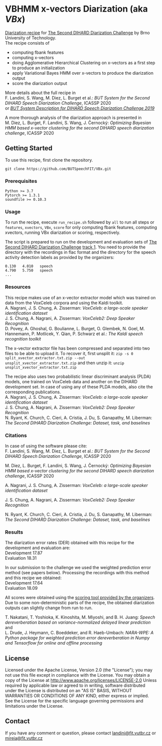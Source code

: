# VBHMM x-vectors Diarization (aka *VBx*)

[Diarization recipe](https://speech.fit.vutbr.cz/software/vbhmm-x-vectors-diarization) for [The Second DIHARD Diarization Challenge](https://coml.lscp.ens.fr/dihard/index.html) by Brno University of Technology. \
The recipe consists of 
- computing fbank features
- computing x-vectors
- doing Agglomerative Hierarchical Clustering on x-vectors as a first step to produce an initialization
- apply Variational Bayes HMM over x-vectors to produce the diarization output
- score the diarization output

More details about the full recipe in\
F. Landini, S. Wang, M. Diez, L. Burget et al.: *BUT System for the Second DIHARD Speech Diarization Challenge*, ICASSP 2020\
or [*BUT System Description for DIHARD Speech Diarization Challenge 2019*](https://arxiv.org/abs/1910.08847)

A more thorough analysis of the diarization approach is presented in\
M. Diez, L. Burget, F. Landini, S. Wang, J. Černocký: *Optimizing Bayesian HMM based x-vector clustering for the second DIHARD speech diarization challenge*, ICASSP 2020



## Getting Started

To use this recipe, first clone the repository.
```
git clone https://github.com/BUTSpeechFIT/VBx.git
```

### Prerequisites
```
Python >= 3.7
Pytorch >= 1.3.1
soundfile >= 0.10.3
```

### Usage
To run the recipe, execute `run_recipe.sh` followed by `all` to run all steps or `features`, `xvectors`, `VBx`, `score` for only computing fbank features, computing xvectors, running VBx diarization or scoring, respectively.

The script is prepared to run on the development and evaluation sets of [The Second DIHARD Diarization Challenge](https://coml.lscp.ens.fr/dihard/index.html) [track 1](http://dihard.ldc.upenn.edu/competitions/73). You need to provide the directory with the recordings in flac format and the directory for the speech activity detection labels as provided by the organizers:
```
0.130	4.010	speech
4.790	5.750	speech
...
```



### Resources
This recipe makes use of an x-vector extractor model which was trained on data from the VoxCeleb corpora and using the Kaldi toolkit.\
A. Nagrani, J. S. Chung, A. Zisserman: *VoxCeleb: a large-scale speaker identification dataset*\
J. S. Chung, A. Nagrani, A. Zisserman: *VoxCeleb2: Deep Speaker Recognition*\
D. Povey, A. Ghoshal, G. Boulianne, L. Burget, O. Glembek, N. Goel, M. Hannemann, P. Motlicek, Y. Qian, P. Schwarz et al.: *The Kaldi speech recognition toolkit*


The x-vector extractor file has been compressed and separated into two files to be able to upload it. To recover it, first unsplit it:
`
zip -s 0 split_xvector_extractor.txt.zip --out unsplit_xvector_extractor.txt.zip
`
and then unzip it:
`
unzip unsplit_xvector_extractor.txt.zip
`

The recipe also uses two probabilistic linear discriminant analysis (PLDA) models, one trained on VoxCeleb data and another on the DIHARD development set. In case of using any of these PLDA models, also cite the corresponding publications.\
A. Nagrani, J. S. Chung, A. Zisserman: *VoxCeleb: a large-scale speaker identification dataset*\
J. S. Chung, A. Nagrani, A. Zisserman: *VoxCeleb2: Deep Speaker Recognition*\
N. Ryant, K. Church, C. Cieri, A. Cristia, J. Du, S. Ganapathy, M. Liberman: 
*The Second DIHARD Diarization Challenge: Dataset, task, and baselines*


### Citations
In case of using the software please cite:\
F. Landini, S. Wang, M. Diez, L. Burget et al.: *BUT System for the Second DIHARD Speech Diarization Challenge*, ICASSP 2020

M. Diez, L. Burget, F. Landini, S. Wang, J. Černocký: *Optimizing Bayesian HMM based x-vector clustering for the second DIHARD speech diarization challenge*, ICASSP 2020

A. Nagrani, J. S. Chung, A. Zisserman: *VoxCeleb: a large-scale speaker identification dataset*

J. S. Chung, A. Nagrani, A. Zisserman: *VoxCeleb2: Deep Speaker Recognition*

N. Ryant, K. Church, C. Cieri, A. Cristia, J. Du, S. Ganapathy, M. Liberman: *The Second DIHARD Diarization Challenge: Dataset, task, and baselines*


### Results
The diarization error rates (DER) obtained with this recipe for the development and evaluation are:\
Development 17.87\
Evaluation 18.31

In our submission to the challenge we used the weighted prediction error method (see papers below). Processing the recordings with this method and this recipe we obtained:\
Development 17.64\
Evaluation 18.09

All scores were obtained using the [scoring tool provided by the organizers](https://github.com/nryant/dscore). Due to some non-deterministic parts of the recipe, the obtained diarization outputs can slightly change from run to run.

T. Nakatani, T. Yoshioka, K. Kinoshita, M. Miyoshi, and B. H. Juang: *Speech dereverberation based on variance-normalized delayed linear prediction*\
and\
L. Drude, J. Heymann, C. Boeddeker, and R. Haeb-Umbach: *NARA-WPE: A Python package for weighted prediction error dereverberation in Numpy and Tensorflow for online and offline processing*



## License

Licensed under the Apache License, Version 2.0 (the "License"); you may not use this file except in compliance with the License.
You may obtain a copy of the License at
http://www.apache.org/licenses/LICENSE-2.0
Unless required by applicable law or agreed to in writing, software distributed under the License is distributed on an "AS IS" BASIS, WITHOUT WARRANTIES OR CONDITIONS OF ANY KIND, either express or implied.
See the License for the specific language governing permissions and limitations under the License.


## Contact
If you have any comment or question, please contact landini@fit.vutbr.cz or mireia@fit.vutbr.cz